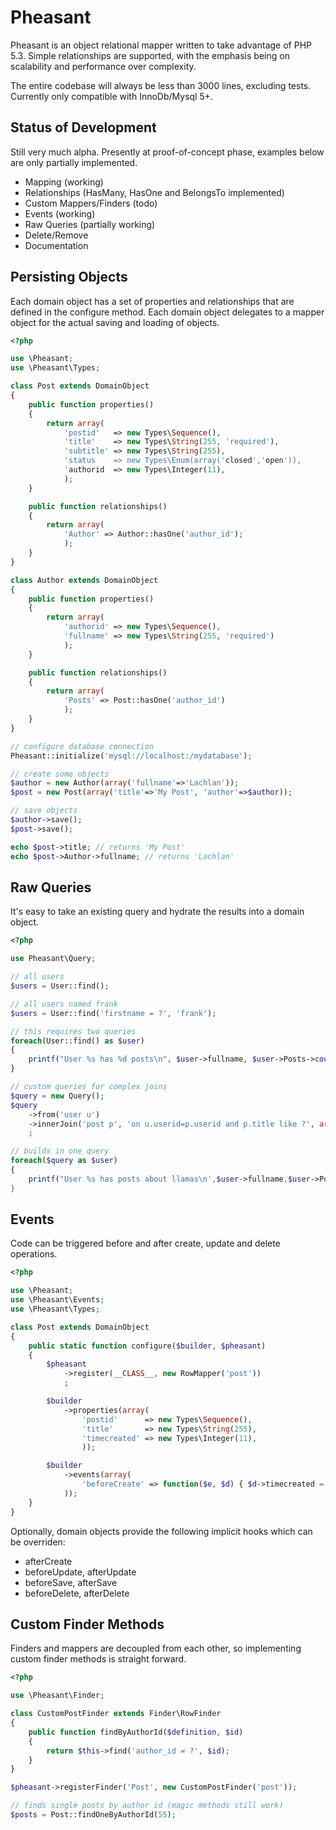 Pheasant
=======================================

Pheasant is an object relational mapper written to take advantage of PHP 5.3. Simple relationships
are supported, with the emphasis being on scalability and performance over complexity.

The entire codebase will always be less than 3000 lines, excluding tests. Currently only compatible with
InnoDb/Mysql 5+.

Status of Development
---------------------------------

Still very much alpha. Presently at proof-of-concept phase, examples below are only
partially implemented.

- Mapping (working)
- Relationships (HasMany, HasOne and BelongsTo implemented)
- Custom Mappers/Finders (todo)
- Events (working)
- Raw Queries (partially working)
- Delete/Remove
- Documentation

Persisting Objects
---------------------------------

Each domain object has a set of properties and relationships that are defined in the
configure method. Each domain object delegates to a mapper object for the actual saving
and loading of objects.

```php
<?php

use \Pheasant;
use \Pheasant\Types;

class Post extends DomainObject
{
	public function properties()
	{
		return array(
			'postid'   => new Types\Sequence(),
			'title'    => new Types\String(255, 'required'),
			'subtitle' => new Types\String(255),
			'status    => new Types\Enum(array('closed','open')),
			'authorid  => new Types\Integer(11),
			);
	}

	public function relationships()
	{
		return array(
			'Author' => Author::hasOne('author_id');
			);
	}
}

class Author extends DomainObject
{
	public function properties()
	{
		return array(
			'authorid' => new Types\Sequence(),
			'fullname' => new Types\String(255, 'required')
			);
	}

	public function relationships()
	{
		return array(
			'Posts' => Post::hasOne('author_id')
			);
	}
}

// configure database connection
Pheasant::initialize('mysql://localhost:/mydatabase');

// create some objects
$author = new Author(array('fullname'=>'Lachlan'));
$post = new Post(array('title'=>'My Post', 'author'=>$author));

// save objects
$author->save();
$post->save();

echo $post->title; // returns 'My Post'
echo $post->Author->fullname; // returns 'Lachlan'
```

Raw Queries
---------------------------------

It's easy to take an existing query and hydrate the results into a domain object.

```php
<?php

use Pheasant\Query;

// all users
$users = User::find();

// all users named frank
$users = User::find('firstname = ?', 'frank');

// this requires two queries
foreach(User::find() as $user)
{
	printf("User %s has %d posts\n", $user->fullname, $user->Posts->count());
}

// custom queries for complex joins
$query = new Query();
$query
	->from('user u')
	->innerJoin('post p', 'on u.userid=p.userid and p.title like ?', array('Llama%'))
	;

// builds in one query
foreach($query as $user)
{
	printf("User %s has posts about llamas\n',$user->fullname,$user->Posts);
}
```

Events
---------------------------------

Code can be triggered before and after create, update and delete operations.

```php
<?php

use \Pheasant;
use \Pheasant\Events;
use \Pheasant\Types;

class Post extends DomainObject
{
	public static function configure($builder, $pheasant)
	{
		$pheasant
			->register(__CLASS__, new RowMapper('post'))
			;

		$builder
			->properties(array(
				'postid'      => new Types\Sequence(),
				'title'       => new Types\String(255),
				'timecreated' => new Types\Integer(11),
				));

		$builder
			->events(array(
				'beforeCreate' => function($e, $d) { $d->timecreated = time(); }
			));
	}
}
```

Optionally, domain objects provide the following implicit hooks which can be overriden:

- afterCreate
- beforeUpdate, afterUpdate
- beforeSave, afterSave
- beforeDelete, afterDelete 


Custom Finder Methods
---------------------------------

Finders and mappers are decoupled from each other, so implementing custom finder methods
is straight forward.

```php
<?php

use \Pheasant\Finder;

class CustomPostFinder extends Finder\RowFinder
{
	public function findByAuthorId($definition, $id)
	{
		return $this->find('author_id = ?', $id);
	}
}

$pheasant->registerFinder('Post', new CustomPostFinder('post'));

// finds single posts by author id (magic methods still work)
$posts = Post::findOneByAuthorId(55);
```
